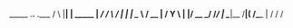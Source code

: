    _____  .__.__              .___
  /     \ |__|  | _____     __| _/
 /  \ /  \|  |  | \__  \   / __ | 
/    Y    \  |  |__/ __ \_/ /_/ | 
\____|__  /__|____(____  /\____ | 
        \/             \/      \/ 
